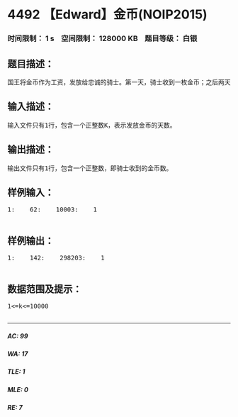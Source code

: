 # 4492 【Edward】金币(NOIP2015)   
### 时间限制： 1 s&nbsp;&nbsp;&nbsp;&nbsp;空间限制： 128000 KB&nbsp;&nbsp;&nbsp;&nbsp;题目等级： 白银  
## 题目描述：  

<pre>
国王将金币作为工资，发放给忠诚的骑士。第一天，骑士收到一枚金币；之后两天（第二天和第三天），每天收到两枚金币；之后三天（第四、五、六天），每天收到三枚金币；之后四天（第七、八、九、十天），每天收到四枚金币……；这种工资发放模式会一直这样延续下去：当连续N天每天收到N枚金币后，骑士会在之后的连续N+1天里，每天收到N+1枚金币。请计算在前K天里，骑士一共获得了多少金币。
</pre>
  
  
## 输入描述：  

<pre>
输入文件只有1行，包含一个正整数K，表示发放金币的天数。
</pre>
  
  
## 输出描述：  

<pre>
输出文件只有1行，包含一个正整数，即骑士收到的金币数。
</pre>
  
  
## 样例输入：  

<pre>
1:    62:    10003:    1  

</pre>
  
  
## 样例输出：  

<pre>
1:    142:    298203:    1  

</pre>
  
  
## 数据范围及提示：  

<pre>
1<=k<=10000  

</pre>
  
  
***  

##### AC: 99  
##### WA: 17  
##### TLE: 1  
##### MLE: 0  
##### RE: 7  
